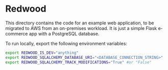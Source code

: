 # Redwood
This directory contains the code for an example web application, to be
migrated to AWS from an on-premises workload. It is just a simple Flask
e-commerce app with a PostgreSQL database.

To run locally, export the following environment variables:

```bash
export REDWOOD_IS_DEV="anything"
export REDWOOD_SQLALCHEMY_DATABASE_URI="<DATABASE_CONNECTION_STRING>"
export REDWOOD_SQLALCHEMY_TRACK_MODIFICATIONS="True" #or "False"
```
